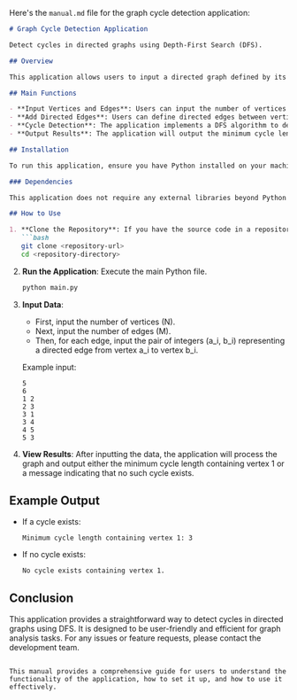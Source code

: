 Here's the `manual.md` file for the graph cycle detection application:

```markdown
# Graph Cycle Detection Application

Detect cycles in directed graphs using Depth-First Search (DFS).

## Overview

This application allows users to input a directed graph defined by its vertices and edges, and it detects cycles starting from vertex 1. If a cycle exists that includes vertex 1, the application will output the minimum number of edges in that cycle. If no such cycle exists, it will provide an appropriate message.

## Main Functions

- **Input Vertices and Edges**: Users can input the number of vertices (N) and edges (M) in the directed graph.
- **Add Directed Edges**: Users can define directed edges between vertices.
- **Cycle Detection**: The application implements a DFS algorithm to detect cycles in the graph.
- **Output Results**: The application will output the minimum cycle length containing vertex 1 or indicate that no such cycle exists.

## Installation

To run this application, ensure you have Python installed on your machine. You can download Python from [python.org](https://www.python.org/downloads/).

### Dependencies

This application does not require any external libraries beyond Python's standard library. Ensure you have Python 3.x installed.

## How to Use

1. **Clone the Repository**: If you have the source code in a repository, clone it to your local machine.
   ```bash
   git clone <repository-url>
   cd <repository-directory>
   ```

2. **Run the Application**: Execute the main Python file.
   ```bash
   python main.py
   ```

3. **Input Data**: 
   - First, input the number of vertices (N).
   - Next, input the number of edges (M).
   - Then, for each edge, input the pair of integers (a_i, b_i) representing a directed edge from vertex a_i to vertex b_i.

   Example input:
   ```
   5
   6
   1 2
   2 3
   3 1
   3 4
   4 5
   5 3
   ```

4. **View Results**: After inputting the data, the application will process the graph and output either the minimum cycle length containing vertex 1 or a message indicating that no such cycle exists.

## Example Output

- If a cycle exists:
  ```
  Minimum cycle length containing vertex 1: 3
  ```

- If no cycle exists:
  ```
  No cycle exists containing vertex 1.
  ```

## Conclusion

This application provides a straightforward way to detect cycles in directed graphs using DFS. It is designed to be user-friendly and efficient for graph analysis tasks. For any issues or feature requests, please contact the development team.
```

This manual provides a comprehensive guide for users to understand the functionality of the application, how to set it up, and how to use it effectively.